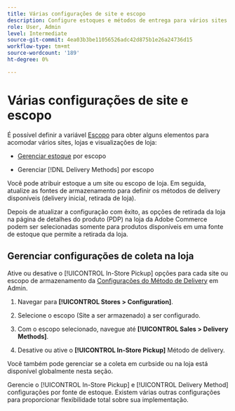 ```yaml
---
title: Várias configurações de site e escopo
description: Configure estoques e métodos de entrega para vários sites e escopos de armazenamento.
role: User, Admin
level: Intermediate
source-git-commit: 4ea03b3be11056526adc42d875b1e26a24736d15
workflow-type: tm+mt
source-wordcount: '189'
ht-degree: 0%

---
```


# Várias configurações de site e escopo

É possível definir a variável [Escopo](https://docs.magento.com/user-guide/configuration/scope.html) para obter alguns elementos para acomodar vários sites, lojas e visualizações de loja:

- [Gerenciar estoque](https://docs.magento.com/user-guide/catalog/inventory-stock.html) por escopo

- Gerenciar [!DNL Delivery Methods] por escopo

Você pode atribuir estoque a um site ou escopo de loja. Em seguida, atualize as fontes de armazenamento para definir os métodos de delivery disponíveis (delivery inicial, retirada de loja).

Depois de atualizar a configuração com êxito, as opções de retirada da loja na página de detalhes do produto (PDP) na loja da Adobe Commerce podem ser selecionadas somente para produtos disponíveis em uma fonte de estoque que permite a retirada da loja.

## Gerenciar configurações de coleta na loja

Ative ou desative o [!UICONTROL In-Store Pickup] opções para cada site ou escopo de armazenamento da [Configurações do Método de Delivery](enable-general.md#delivery-methods) em Admin.

1. Navegar para **[!UICONTROL Stores > Configuration]**.

1. Selecione o escopo (Site a ser armazenado) a ser configurado.

1. Com o escopo selecionado, navegue até **[!UICONTROL Sales > Delivery Methods]**.

1. Desative ou ative o **[!UICONTROL In-Store Pickup]** Método de delivery.

Você também pode gerenciar se a coleta em curbside ou na loja está disponível globalmente nesta seção.

Gerencie o [!UICONTROL In-Store Pickup] e [!UICONTROL Delivery Method] configurações por fonte de estoque. Existem várias outras configurações para proporcionar flexibilidade total sobre sua implementação.
